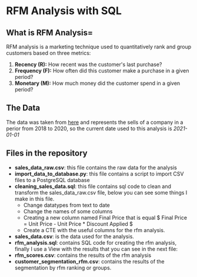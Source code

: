 # RFM Analysis with SQL

## What is RFM Analysis=

RFM analysis is a marketing technique used to quantitatively rank and group customers based on three metrics:

1. **Recency (R):** How recent was the customer's last purchase?
2. **Frequency (F):** How often did this customer make a purchase in a given period?
3. **Monetary (M):** How much money did the customer spend in a given period?

## **The Data**

The data was taken from [here](https://youtu.be/9wxWrERZvss) and represents the sells of a company in a perior from 2018 to 2020, so the current date used to this analysis is *2021-01-01*

## **Files in the repository**

* **sales_data_raw.csv**: this file contains the raw data for the analysis
* **import_data_to_database.py**: this file contains a script to import CSV files to a PostgreSQL database
* **cleaning_sales_data.sql**: this file contains sql code to clean and transform the sales_data_raw.csv file, below you can see some things I make in this file.
   * Change datatypes from text to date
   * Change the names of some columns
   * Creating a new column named Final Price that is equal $ Final Price = Unit Price - Unit Price * Discount Applied $
   * Create a CTE with the useful columns for the rfm analysis.
* **sales_data.csv**: is the data used for the analysis.
* **rfm_analysis.sql**: contains SQL code for creating the rfm analysis, finally I use a View with the results that you can see in the next file:
* **rfm_scores.csv**: contains the results of the rfm analysis
* **customer_segmentation_rfm.csv**: contains the results of the segmentation by rfm ranking or groups.